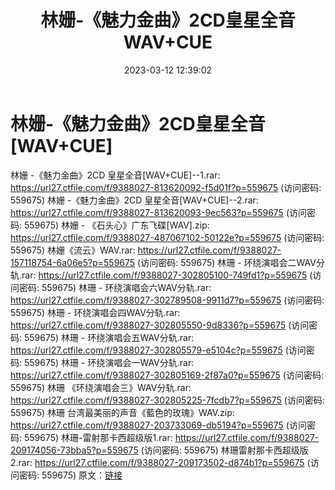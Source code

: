 ﻿---
title: 林姗-《魅力金曲》2CD皇星全音WAV+CUE
date: 2023-03-12 12:39:02
categories: WAV车载音乐、镜像
tags: 华语中文
---
# 林姗-《魅力金曲》2CD皇星全音[WAV+CUE]

林姗 -《魅力金曲》2CD 皇星全音[WAV+CUE]--1.rar: https://url27.ctfile.com/f/9388027-813620092-f5d01f?p=559675
(访问密码: 559675)
林姗 -《魅力金曲》2CD 皇星全音[WAV+CUE]--2.rar: https://url27.ctfile.com/f/9388027-813620093-9ec563?p=559675
(访问密码: 559675)
林姗 - 《石头心》广东飞碟[WAV].zip: https://url27.ctfile.com/f/9388027-487067102-50122e?p=559675
(访问密码: 559675)
林姗《流云》WAV.rar: https://url27.ctfile.com/f/9388027-157118754-6a06e5?p=559675
(访问密码: 559675)
林珊 - 环绕演唱会二WAV分轨.rar: https://url27.ctfile.com/f/9388027-302805100-749fd1?p=559675
(访问密码: 559675)
林珊 - 环绕演唱会六WAV分轨.rar: https://url27.ctfile.com/f/9388027-302789508-9911d7?p=559675
(访问密码: 559675)
林珊 - 环绕演唱会四WAV分轨.rar: https://url27.ctfile.com/f/9388027-302805550-9d8336?p=559675
(访问密码: 559675)
林珊 - 环绕演唱会五WAV分轨.rar: https://url27.ctfile.com/f/9388027-302805579-e5104c?p=559675
(访问密码: 559675)
林珊 - 环绕演唱会一WAV分轨.rar: https://url27.ctfile.com/f/9388027-302805169-2f87a0?p=559675
(访问密码: 559675)
林珊 《环绕演唱会三》WAV分轨.rar: https://url27.ctfile.com/f/9388027-302805225-7fcdb7?p=559675
(访问密码: 559675)
林珊 台湾最美丽的声音《藍色的玫瑰》WAV.zip: https://url27.ctfile.com/f/9388027-203733069-db5194?p=559675
(访问密码: 559675)
林珊-雷射那卡西超级版1.rar: https://url27.ctfile.com/f/9388027-209174056-73bba5?p=559675
(访问密码: 559675)
林珊雷射那卡西超级版2.rar: https://url27.ctfile.com/f/9388027-209173502-d874b1?p=559675
(访问密码: 559675)
原文：[链接](https://blog.sina.com.cn/s/blog_1647c7e76010310z4.html)